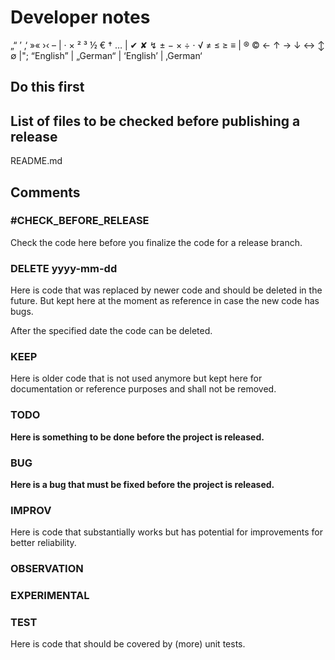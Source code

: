 ﻿# Developer notes


„“ ’ ‚‘ »« ›‹ – | · × ² ³ ½ € † … | ✔ ✘ ↯ ± − × ÷ ⋅ √ ≠ ≤ ≥ ≡ | ® © ← ↑ → ↓ ↔ ↕ ∅ |";
“English” | „German“ | ‘English’ | ‚German‘

## Do this first

## List of files to be checked before publishing a release

README.md

## Comments

### #CHECK_BEFORE_RELEASE

Check the code here before you finalize the code for a release branch.

### DELETE yyyy-mm-dd

Here is code that was replaced by newer code and should be deleted in the future.
But kept here at the moment as reference in case the new code has bugs.

After the specified date the code can be deleted.

### KEEP

Here is older code that is not used anymore but kept here for 
documentation or reference purposes and shall not be removed.

### TODO

**Here is something to be done __before the project is released__.**

### BUG

**Here is a bug that must be fixed before the project is released.**

### IMPROV

Here is code that substantially works but has potential for improvements
for better reliability.

### OBSERVATION

### EXPERIMENTAL

### TEST

Here is code that should be covered by (more) unit tests.

